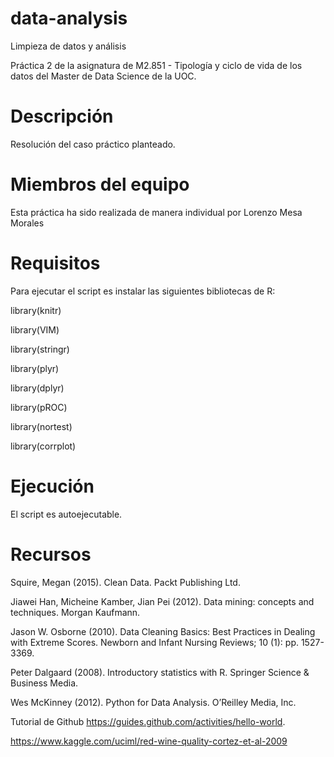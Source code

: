 # data-analysis
Limpieza de datos y análisis

Práctica 2 de la asignatura de M2.851 - Tipología y ciclo de vida de los datos del Master de Data Science de la UOC.

# Descripción
Resolución del caso práctico planteado.

# Miembros del equipo
Esta práctica ha sido realizada de manera individual por Lorenzo Mesa Morales

# Requisitos
Para ejecutar el script es instalar las siguientes bibliotecas de R:

library(knitr)

library(VIM)

library(stringr)

library(plyr)

library(dplyr)

library(pROC)

library(nortest)

library(corrplot)


# Ejecución
El script es autoejecutable.


# Recursos
Squire, Megan (2015). Clean Data. Packt Publishing Ltd.

Jiawei Han, Micheine Kamber, Jian Pei (2012). Data mining: concepts and techniques. Morgan Kaufmann.

Jason W. Osborne (2010). Data Cleaning Basics: Best Practices in Dealing with Extreme Scores. Newborn and Infant Nursing Reviews; 10 (1): pp. 1527-3369.

Peter Dalgaard (2008). Introductory statistics with R. Springer Science & Business Media.

Wes McKinney (2012). Python for Data Analysis. O’Reilley Media, Inc.

Tutorial de Github https://guides.github.com/activities/hello-world.

https://www.kaggle.com/uciml/red-wine-quality-cortez-et-al-2009

